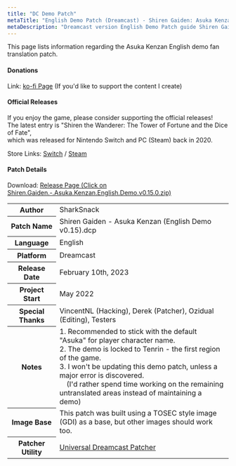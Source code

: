 ```yaml
---
title: "DC Demo Patch"
metaTitle: "English Demo Patch (Dreamcast) - Shiren Gaiden: Asuka Kenzan Wiki"
metaDescription: "Dreamcast version English Demo Patch guide Shiren Gaiden: Onna Kenshi Asuka Kenzan!"
---
```


This page lists information regarding the Asuka Kenzan English demo fan translation patch.

#### Donations

Link: <a href="https://ko-fi.com/sharksnack">ko-fi Page</a> (If you'd like to support the content I create)

#### Official Releases

If you enjoy the game, please consider supporting the official releases!<br/>
The latest entry is "Shiren the Wanderer: The Tower of Fortune and the Dice of Fate",<br/>
which was released for Nintendo Switch and PC (Steam) back in 2020.

Store Links: <a href="https://www.nintendo.com/store/products/shiren-the-wanderer-the-tower-of-fortune-and-the-dice-of-fate-switch/">Switch</a> / <a href="https://store.steampowered.com/app/1178790/Shiren_the_Wanderer_The_Tower_of_Fortune_and_the_Dice_of_Fate/">Steam</a>

#### Patch Details

Download: <a href="https://github.com/SharkSnack/asuka/releases/tag/v0.15.0">Release Page (Click on  Shiren.Gaiden.-.Asuka.Kenzan.English.Demo.v0.15.0.zip)</a>

<table>
  <tr>
    <th>Author</th>
    <td>SharkSnack</td>
  </tr>
  <tr>
    <th>Patch Name</th>
    <td>Shiren Gaiden - Asuka Kenzan (English Demo v0.15).dcp</td>
  </tr>
  <tr>
    <th>Language</th>
    <td>English</td>
  </tr>
  <tr>
    <th>Platform</th>
    <td>Dreamcast</td>
  </tr>
  <tr>
    <th>Release Date</th>
    <td>February 10th, 2023</td>
  </tr>
  <tr>
    <th>Project Start</th>
    <td>May 2022</td>
  </tr>
  <tr>
    <th>Special Thanks</th>
    <td>VincentNL (Hacking), Derek (Patcher), Ozidual (Editing), Testers</td>
  </tr>
  <tr>
    <th>Notes</th>
    <td>1. Recommended to stick with the default "Asuka" for player character name.<br/>2. The demo is locked to Tenrin - the first region of the game.<br/>3. I won't be updating this demo patch, unless a major error is discovered.<br/>　(I'd rather spend time working on the remaining untranslated areas instead of maintaining a demo)</td>
  </tr>
  <tr>
    <th>Image Base</th>
    <td>This patch was built using a TOSEC style image (GDI) as a base, but other images should work too.</td>
  </tr>
  <tr>
    <th>Patcher Utility</th>
    <td><a href="https://github.com/DerekPascarella/UniversalDreamcastPatcher">Universal Dreamcast Patcher</a></td>
  </tr>
</table>
